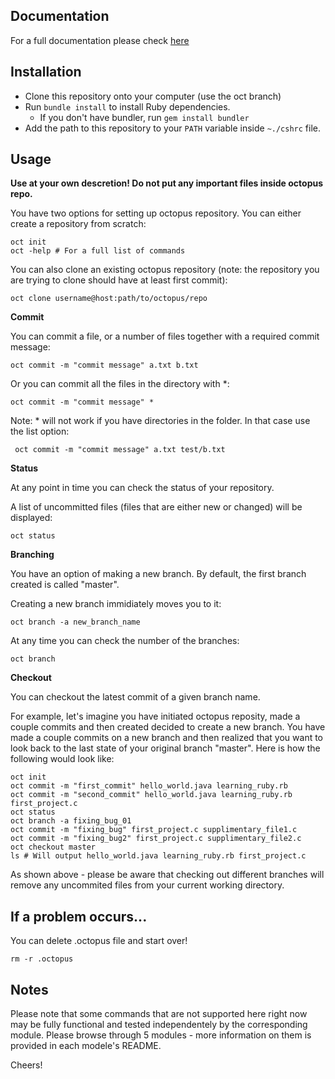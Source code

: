## Documentation
For a full documentation please check [here](https://docs.google.com/document/d/15nhO8Gd22VIENqxUBeEXDIvDkKBUW-H59sufeJj0I3w/edit?usp=sharing)

## Installation
- Clone this repository onto your computer (use the oct branch)
- Run `bundle install` to install Ruby dependencies.
  - If you don't have bundler, run `gem install bundler`
- Add the path to this repository to your `PATH` variable inside `~./cshrc` file.
  
## Usage

**Use at your own descretion! Do not put any important files inside octopus repo.** 

You have two options for setting up octopus repository.
You can either create a repository from scratch:
  ```
  oct init
  oct -help # For a full list of commands
  ```
  
You can also clone an existing octopus repository (note: the repository you are trying to clone should have at least first commit):
  ```
  oct clone username@host:path/to/octopus/repo
  ```
  
**Commit**

You can commit a file, or a number of files together with a required commit message:
  ```
  oct commit -m "commit message" a.txt b.txt
  ```
  
Or you can commit all the files in the directory with *:
  ```
  oct commit -m "commit message" *
  ```
Note: * will not work if you have directories in the folder. In that case use the list option:
 ```
  oct commit -m "commit message" a.txt test/b.txt
  ```
  
**Status**

At any point in time you can check the status of your repository. 

A list of uncommitted files (files that are either new or changed) will be displayed:
  ```
  oct status
  ```
  
**Branching**

You have an option of making a new branch. By default, the first branch created is called "master".

Creating a new branch immidiately moves you to it:
  ```
  oct branch -a new_branch_name
  ```
At any time you can check the number of the branches:
  ```
  oct branch
  ```
**Checkout**

You can checkout the latest commit of a given branch name. 

For example, let's imagine you have initiated octopus reposity, made a couple commits and then created decided
to create a new branch. You have made a couple commits on a new branch and then realized that you want to look
back to the last state of your original branch "master". Here is how the following would look like:
  ```
  oct init
  oct commit -m "first_commit" hello_world.java learning_ruby.rb
  oct commit -m "second_commit" hello_world.java learning_ruby.rb first_project.c
  oct status 
  oct branch -a fixing_bug_01
  oct commit -m "fixing_bug" first_project.c supplimentary_file1.c
  oct commit -m "fixing_bug2" first_project.c supplimentary_file2.c
  oct checkout master
  ls # Will output hello_world.java learning_ruby.rb first_project.c
  ```
  
As shown above - please be aware that checking out different branches will remove any uncommited files from
your current working directory.

## If a problem occurs...
You can delete .octopus file and start over!
  ```
  rm -r .octopus
  ```

## Notes
Please note that some commands that are not supported here right now may be fully functional and tested independentely by the corresponding module. Please browse through 5 modules - more information on them is provided in each modele's README. 


Cheers!
